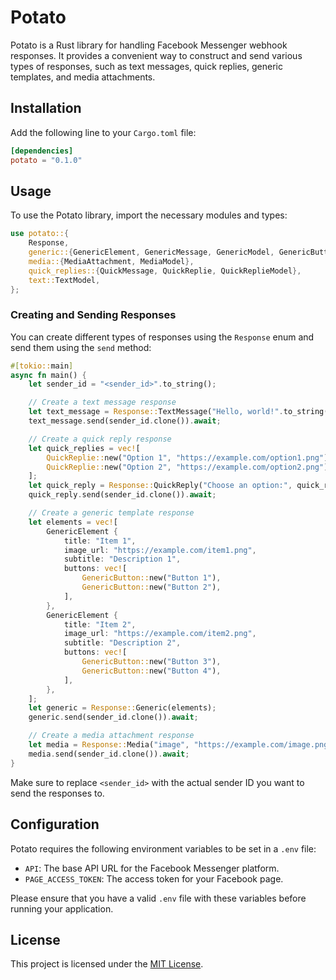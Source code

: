 # Potato

Potato is a Rust library for handling Facebook Messenger webhook responses. It provides a convenient way to construct and send various types of responses, such as text messages, quick replies, generic templates, and media attachments.

## Installation

Add the following line to your `Cargo.toml` file:

```toml
[dependencies]
potato = "0.1.0"
```

## Usage

To use the Potato library, import the necessary modules and types:

```rust
use potato::{
    Response,
    generic::{GenericElement, GenericMessage, GenericModel, GenericButton},
    media::{MediaAttachment, MediaModel},
    quick_replies::{QuickMessage, QuickReplie, QuickReplieModel},
    text::TextModel,
};
```

### Creating and Sending Responses

You can create different types of responses using the `Response` enum and send them using the `send` method:

```rust
#[tokio::main]
async fn main() {
    let sender_id = "<sender_id>".to_string();

    // Create a text message response
    let text_message = Response::TextMessage("Hello, world!".to_string());
    text_message.send(sender_id.clone()).await;

    // Create a quick reply response
    let quick_replies = vec![
        QuickReplie::new("Option 1", "https://example.com/option1.png"),
        QuickReplie::new("Option 2", "https://example.com/option2.png"),
    ];
    let quick_reply = Response::QuickReply("Choose an option:", quick_replies);
    quick_reply.send(sender_id.clone()).await;

    // Create a generic template response
    let elements = vec![
        GenericElement {
            title: "Item 1",
            image_url: "https://example.com/item1.png",
            subtitle: "Description 1",
            buttons: vec![
                GenericButton::new("Button 1"),
                GenericButton::new("Button 2"),
            ],
        },
        GenericElement {
            title: "Item 2",
            image_url: "https://example.com/item2.png",
            subtitle: "Description 2",
            buttons: vec![
                GenericButton::new("Button 3"),
                GenericButton::new("Button 4"),
            ],
        },
    ];
    let generic = Response::Generic(elements);
    generic.send(sender_id.clone()).await;

    // Create a media attachment response
    let media = Response::Media("image", "https://example.com/image.png");
    media.send(sender_id.clone()).await;
}
```

Make sure to replace `<sender_id>` with the actual sender ID you want to send the responses to.

## Configuration

Potato requires the following environment variables to be set in a `.env` file:

- `API`: The base API URL for the Facebook Messenger platform.
- `PAGE_ACCESS_TOKEN`: The access token for your Facebook page.

Please ensure that you have a valid `.env` file with these variables before running your application.

## License

This project is licensed under the [MIT License](LICENSE).
```